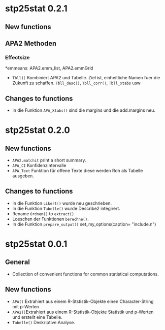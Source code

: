 # stp25stat 0.2.1

## New functions



## APA2 Methoden

### Effectsize

*emmeans: APA2.emm_list, APA2.emmGrid


*  `Tbll()` Kombiniert APA2 und Tabelle. Ziel ist, einheitliche Namen fuer die Zukunft zu schaffen. `Tbll_desc()`,
`Tbll_corr()`, `Tbll_xtabs` usw


## Changes to functions

* In die Funktion `APA_Xtabs()` sind die margins und die add.margins neu.



# stp25stat 0.2.0

## New functions

* `APA2.matchit` print a short summary.
* `APA_CI`  Konfidenzintervalle
* `APA_Text` Funktion für offene Texte diese werden Roh als Tabelle ausgeben.

 
## Changes to functions
* In die Funktion `Likert()` wurde neu geschrieben.
* In die Funktion `Tabelle()` wurde Describe2 integirert.
* Rename `Ordnen()` to `extract()`
* Loeschen der Funktionen  `berechne()`.
* In die Funktion `prepare_output()`   set_my_options(caption= "include.n") 



# stp25stat 0.0.1

## General

* Collection of convenient functions for common statistical computations.

## New functions

* `APA()` Extrahiert aus einem R-Ststistik-Objekte einen Character-String mit p-Werten
* `APA2()`Extrahiert aus einem R-Ststistik-Objekte Statistik und p-Werten und erstellt eine Tabelle.
* `Tabelle()` Deskriptive Analyse.


